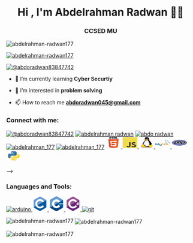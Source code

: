<h1 align="center">Hi , I'm Abdelrahman Radwan 👋👋</h1>
<h3 align="center">CCSED MU</h3>

<p align="left"> <img src="https://komarev.com/ghpvc/?username=abdelrahman-radwan177&label=Profile%20views&color=0e75b6&style=flat" alt="abdelrahman-radwan177" /> </p>

<p align="left"> <a href="https://github.com/ryo-ma/github-profile-trophy"><img src="https://github-profile-trophy.vercel.app/?username=abdelrahman-radwan177" alt="abdelrahman-radwan177" /></a> </p>

<p align="left"> <a href="https://twitter.com/@abdoradwan83847742" target="blank"><img src="https://img.shields.io/twitter/follow/@abdoradwan83847742?logo=twitter&style=for-the-badge" alt="@abdoradwan83847742" /></a> </p>

- 📒 I’m currently learning **Cyber Securtiy**

- 👀 I’m interested in **problem solving**

- 📫 How to reach me **abdoradwan045@gmail.com**

<h3 align="left">Connect with me:</h3>
<p align="left">
<a href="https://twitter.com/@abdoradwan83847742" target="blank"><img align="center" src="https://raw.githubusercontent.com/rahuldkjain/github-profile-readme-generator/master/src/images/icons/Social/twitter.svg" alt="@abdoradwan83847742" height="30" width="40" /></a>
<a href="https://linkedin.com/in/abdelrahman radwan" target="blank"><img align="center" src="https://raw.githubusercontent.com/rahuldkjain/github-profile-readme-generator/master/src/images/icons/Social/linked-in-alt.svg" alt="abdelrahman radwan" height="30" width="40" /></a>
<a href="https://fb.com/abdo radwan" target="blank"><img align="center" src="https://raw.githubusercontent.com/rahuldkjain/github-profile-readme-generator/master/src/images/icons/Social/facebook.svg" alt="abdo radwan" height="30" width="40" /></a>
<a href="https://codeforces.com/profile/abdelrahman_177" target="blank"><img align="center" src="https://raw.githubusercontent.com/rahuldkjain/github-profile-readme-generator/master/src/images/icons/Social/codeforces.svg" alt="abdelrahman_177" height="30" width="40" /></a>
<a href="https://discord.gg/abdelrahman_177" target="blank"><img align="center" src="https://raw.githubusercontent.com/rahuldkjain/github-profile-readme-generator/master/src/images/icons/Social/discord.svg" alt="abdelrahman_177" height="30" width="40" /></a>
<!--   ///////////////////////////////////////////////////////////////////////////////////////-->
  <a href="https://www.w3.org/html/" target="_blank" rel="noreferrer"> <img src="https://raw.githubusercontent.com/devicons/devicon/master/icons/html5/html5-original-wordmark.svg" alt="html5" width="40" height="30"/> </a> <a href="https://developer.mozilla.org/en-US/docs/Web/JavaScript" target="_blank" rel="noreferrer"> <img src="https://raw.githubusercontent.com/devicons/devicon/master/icons/javascript/javascript-original.svg" alt="javascript" width="40" height="30"/> </a> <a href="https://www.linux.org/" target="_blank" rel="noreferrer"> <img src="https://raw.githubusercontent.com/devicons/devicon/master/icons/linux/linux-original.svg" alt="linux" width="40" height="30"/> </a> <a href="https://www.mysql.com/" target="_blank" rel="noreferrer"> <img src="https://raw.githubusercontent.com/devicons/devicon/master/icons/mysql/mysql-original-wordmark.svg" alt="mysql" width="40" height="30"/> </a> <a href="https://www.php.net" target="_blank" rel="noreferrer"> <img src="https://raw.githubusercontent.com/devicons/devicon/master/icons/php/php-original.svg" alt="php" width="40" height="30"/> </a> <a href="https://www.python.org" target="_blank" rel="noreferrer"> <img src="https://raw.githubusercontent.com/devicons/devicon/master/icons/python/python-original.svg" alt="python" width="40" height="30"/> </a> </p> -->

</p>

<h3 align="left">Languages and Tools:</h3>
<p align="left"> <a href="https://www.arduino.cc/" target="_blank" rel="noreferrer"> <img src="https://cdn.worldvectorlogo.com/logos/arduino-1.svg" alt="arduino" width="40" height="40"/> </a> <a href="https://www.cprogramming.com/" target="_blank" rel="noreferrer"> <img src="https://raw.githubusercontent.com/devicons/devicon/master/icons/c/c-original.svg" alt="c" width="40" height="40"/> </a> <a href="https://www.w3schools.com/cpp/" target="_blank" rel="noreferrer"> <img src="https://raw.githubusercontent.com/devicons/devicon/master/icons/cplusplus/cplusplus-original.svg" alt="cplusplus" width="40" height="40"/> </a> <a href="https://www.w3schools.com/cs/" target="_blank" rel="noreferrer"> <img src="https://raw.githubusercontent.com/devicons/devicon/master/icons/csharp/csharp-original.svg" alt="csharp" width="40" height="40"/> </a> <a href="https://git-scm.com/" target="_blank" rel="noreferrer"> <img src="https://www.vectorlogo.zone/logos/git-scm/git-scm-icon.svg" alt="git" width="40" height="40"/> </a> </p>

<p><img align="left" src="https://github-readme-stats.vercel.app/api/top-langs?username=abdelrahman-radwan177&show_icons=true&locale=en&layout=compact" alt="abdelrahman-radwan177" /></p>

<p>&nbsp;<img align="center" src="https://github-readme-stats.vercel.app/api?username=abdelrahman-radwan177&show_icons=true&locale=en" alt="abdelrahman-radwan177" /></p>

<p><img align="center" src="https://github-readme-streak-stats.herokuapp.com/?user=abdelrahman-radwan177&" alt="abdelrahman-radwan177" /></p>

